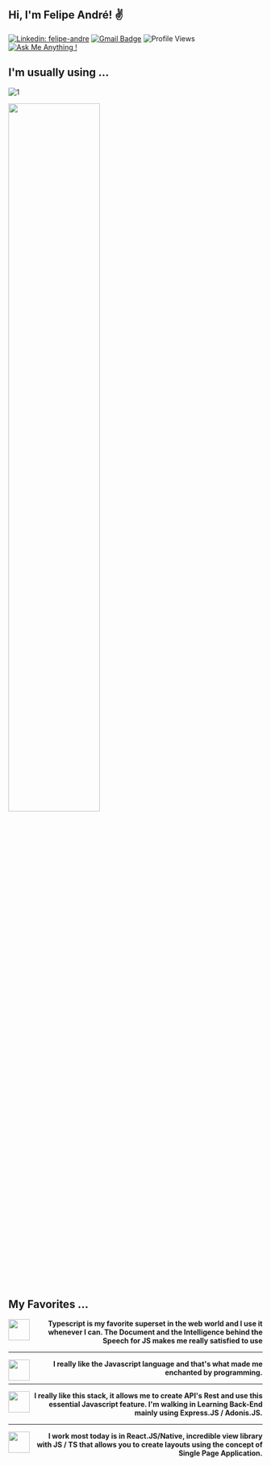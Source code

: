 <h2>Hi, I'm Felipe André! &#9996</h2>

[![Linkedin: felipe-andre](https://img.shields.io/badge/-Linkedin-blue?style=flat&logo=Linkedin&logoColor=white&link=https://www.linkedin.com/in/devfandre/)](https://www.linkedin.com/in/devfandre/)
[![Gmail Badge](https://img.shields.io/badge/-profissionalf.andre@gmail.com-c14438?style=flat-square&logo=Gmail&logoColor=white&link=mailto:profissionalf.andre@gmail.com)](mailto:profissionalf.andre@gmail.com)
![Profile Views](http://img.shields.io/badge/Profile%20Views-196-blue)
[![Ask Me Anything !](https://img.shields.io/badge/Ask%20me-anything-1abc9c.svg)](https://gitHub.com/flubyGit)


## I'm usually using ...

![1](https://github-readme-stats.vercel.app/api/top-langs/?username=flubyGit&theme=vision-friendly-dark)

<!--START_SECTION:waka-->
<a href="https://wakatime.com">
 <img width="60%" src="https://wakatime.com/share/@3a2daa8f-75cf-4b43-8c25-6746957ff8a9/2c555a59-fb42-4375-b1ec-79117931e167.png" />
</a>
<!--END_SECTION:waka-->

## My Favorites ...
<p>
 
<img align='left' src="https://cdn.icon-icons.com/icons2/2415/PNG/48/typescript_plain_logo_icon_146316.png" width="42px"> <strong><p style="text-align:right">&nbsp;Typescript is my favorite superset in the web world and I use it whenever I can. The Document and the Intelligence behind the Speech for JS makes me really satisfied to use</p></strong>
<hr>
<img align='left' src="https://icon-icons.com/icons2/2108/PNG/48/javascript_icon_130900.png" width="42px"> <strong><p style="text-align:right">&nbsp;I really like the Javascript language and that's what made me enchanted by programming.</p></strong>
  
</p>
<hr>
<img align='left' src="https://icon-icons.com/icons2/2107/PNG/72/file_type_node_icon_130301.png" width="42px"><strong><p style="text-align:right">&nbsp;I really like this stack, it allows me to create API's Rest and use this essential Javascript feature. I'm walking in Learning Back-End mainly using Express.JS / Adonis.JS.</p></strong>

<hr>
<img align='left' src="https://icon-icons.com/icons2/2108/PNG/72/react_icon_130845.png" width="42px"><strong><p style="text-align:right">&nbsp;I work most today is in React.JS/Native, incredible view library with JS / TS that allows you to create layouts using the concept of Single Page Application.</p></strong>
 

<!--
**flubyGit/flubyGit** is a ✨ _special_ ✨ repository because its `README.md` (this file) appears on your GitHub profile.

Here are some ideas to get you started:

- 🔭 I’m currently working on ...
- 🌱 I’m currently learning ...
- 👯 I’m looking to collaborate on ...
- 🤔 I’m looking for help with ...
- 💬 Ask me about ...
- 📫 How to reach me: ...
- 😄 Pronouns: ...
- ⚡ Fun fact: ...
-->
